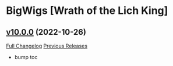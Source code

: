 # BigWigs [Wrath of the Lich King]

## [v10.0.0](https://github.com/BigWigsMods/BigWigs_WrathOfTheLichKing/tree/v10.0.0) (2022-10-26)
[Full Changelog](https://github.com/BigWigsMods/BigWigs_WrathOfTheLichKing/compare/v9.2.4...v10.0.0) [Previous Releases](https://github.com/BigWigsMods/BigWigs_WrathOfTheLichKing/releases)

- bump toc  
